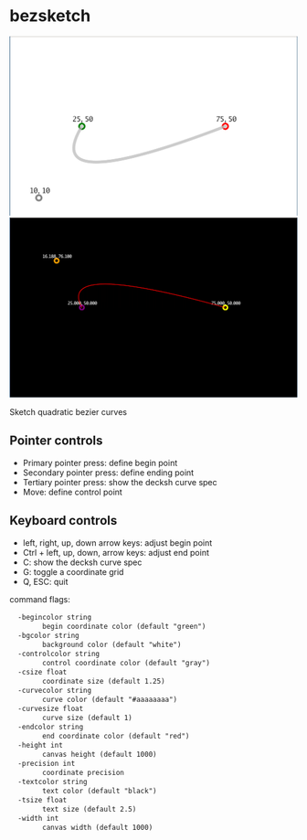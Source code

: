 # bezsketch

![bezsketch](bezsketch-light.png)
![bezsketch-dark](bezsketch-dark.png)

Sketch quadratic bezier curves

## Pointer controls

* Primary pointer press: define begin point
* Secondary pointer press: define ending point
* Tertiary pointer press: show the decksh curve spec
* Move: define control point

## Keyboard controls

* left, right, up, down arrow keys: adjust begin point 
* Ctrl + left, up, down, arrow keys: adjust end point
* C: show the decksh curve spec
* G: toggle a coordinate grid
* Q, ESC: quit

command flags:

	  -begincolor string
	    	begin coordinate color (default "green")
	  -bgcolor string
	    	background color (default "white")
	  -controlcolor string
	    	control coordinate color (default "gray")
	  -csize float
	    	coordinate size (default 1.25)
	  -curvecolor string
	    	curve color (default "#aaaaaaaa")
	  -curvesize float
	    	curve size (default 1)
	  -endcolor string
	    	end coordinate color (default "red")
	  -height int
	    	canvas height (default 1000)
	  -precision int
	    	coordinate precision
	  -textcolor string
	    	text color (default "black")
	  -tsize float
	    	text size (default 2.5)
	  -width int
	    	canvas width (default 1000)

